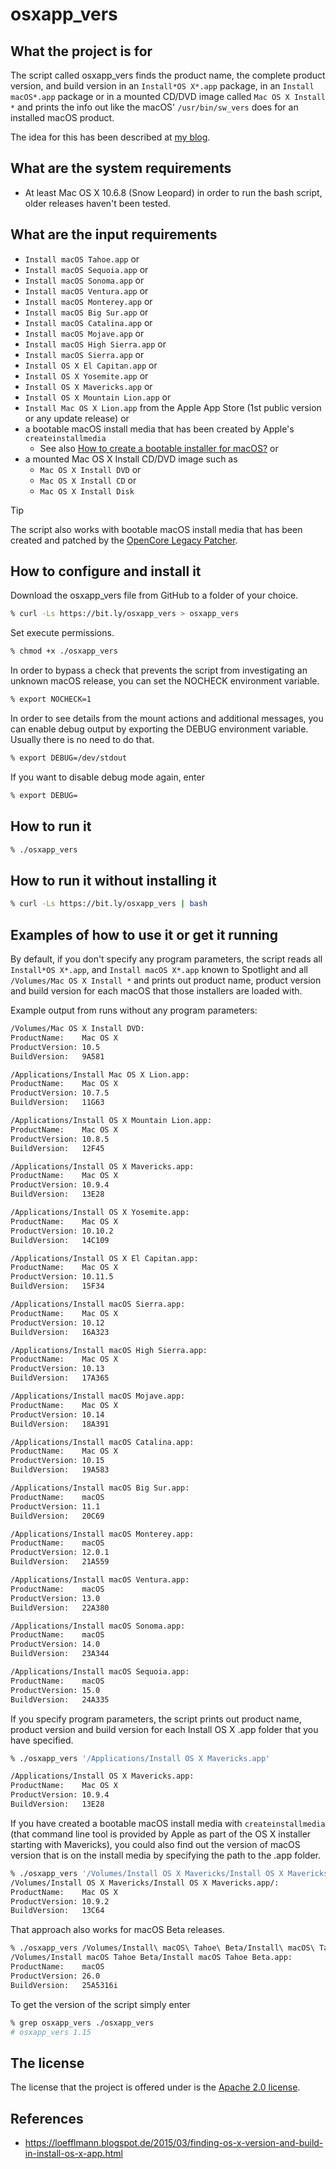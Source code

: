 osxapp_vers
===========

What the project is for
-----------------------
The script called osxapp_vers finds the product name, the complete product version, and build version in an `Install*OS X*.app` package, in an `Install macOS*.app` package or in a mounted CD/DVD image called `Mac OS X Install *` and prints the info out like the macOS' `/usr/bin/sw_vers` does for an installed macOS product.

The idea for this has been described at [my blog](https://loefflmann.blogspot.de/2015/03/finding-os-x-version-and-build-in-install-os-x-app.html).


What are the system requirements
--------------------------------
* At least Mac OS X 10.6.8 (Snow Leopard) in order to run the bash script, older releases haven't been tested.


What are the input requirements
-------------------------------
* `Install macOS Tahoe.app` or
* `Install macOS Sequoia.app` or
* `Install macOS Sonoma.app` or
* `Install macOS Ventura.app` or
* `Install macOS Monterey.app` or 
* `Install macOS Big Sur.app` or
* `Install macOS Catalina.app` or
* `Install macOS Mojave.app` or
* `Install macOS High Sierra.app` or
* `Install macOS Sierra.app` or
* `Install OS X El Capitan.app` or
* `Install OS X Yosemite.app` or
* `Install OS X Mavericks.app` or
* `Install OS X Mountain Lion.app` or
* `Install Mac OS X Lion.app` from the Apple App Store (1st public version or any update release) or
* a bootable macOS install media that has been created by Apple's `createinstallmedia`
  * See also [How to create a bootable installer for macOS?](https://support.apple.com/en-us/HT201372) or
* a mounted Mac OS X Install CD/DVD image such as
  * `Mac OS X Install DVD` or
  * `Mac OS X Install CD` or
  * `Mac OS X Install Disk`

> [!TIP]
> The script also works with bootable macOS install media that has been created and patched by the [OpenCore Legacy Patcher](https://dortania.github.io/OpenCore-Legacy-Patcher/).


How to configure and install it
-------------------------------
Download the osxapp_vers file from GitHub to a folder of your choice.

```bash
% curl -Ls https://bit.ly/osxapp_vers > osxapp_vers
```

Set execute permissions.

```bash
% chmod +x ./osxapp_vers
```

In order to bypass a check that prevents the script from investigating an unknown macOS release, you can set the NOCHECK environment variable.

```bash
% export NOCHECK=1
```

In order to see details from the mount actions and additional messages, you can enable debug output by exporting the DEBUG environment variable. Usually there is no need to do that.

```bash
% export DEBUG=/dev/stdout
```
 
If you want to disable debug mode again, enter

```bash
% export DEBUG=
```

How to run it
-------------
```bash
% ./osxapp_vers
```

How to run it without installing it
-----------------------------------
```bash
% curl -Ls https://bit.ly/osxapp_vers | bash
```


Examples of how to use it or get it running
-------------------------------------------
By default, if you don't specify any program parameters, the script reads all `Install*OS X*.app`, and `Install macOS X*.app` known to Spotlight and all `/Volumes/Mac OS X Install *` and prints out product name, product version and build version for each macOS that those installers are loaded with.

Example output from runs without any program parameters:

```bash
/Volumes/Mac OS X Install DVD:
ProductName:    Mac OS X
ProductVersion: 10.5
BuildVersion:   9A581

/Applications/Install Mac OS X Lion.app:
ProductName:    Mac OS X
ProductVersion: 10.7.5
BuildVersion:   11G63

/Applications/Install OS X Mountain Lion.app:
ProductName:    Mac OS X
ProductVersion: 10.8.5
BuildVersion:   12F45

/Applications/Install OS X Mavericks.app:
ProductName:    Mac OS X
ProductVersion: 10.9.4
BuildVersion:   13E28

/Applications/Install OS X Yosemite.app:
ProductName:    Mac OS X
ProductVersion: 10.10.2
BuildVersion:   14C109

/Applications/Install OS X El Capitan.app:
ProductName:    Mac OS X
ProductVersion:	10.11.5
BuildVersion:   15F34

/Applications/Install macOS Sierra.app:
ProductName:    Mac OS X
ProductVersion:	10.12
BuildVersion:   16A323

/Applications/Install macOS High Sierra.app:
ProductName:	Mac OS X
ProductVersion:	10.13
BuildVersion:	17A365

/Applications/Install macOS Mojave.app:
ProductName:	Mac OS X
ProductVersion:	10.14
BuildVersion:	18A391

/Applications/Install macOS Catalina.app:
ProductName:	Mac OS X
ProductVersion:	10.15
BuildVersion:	19A583

/Applications/Install macOS Big Sur.app:
ProductName:	macOS
ProductVersion:	11.1
BuildVersion:	20C69

/Applications/Install macOS Monterey.app:
ProductName:	macOS
ProductVersion:	12.0.1
BuildVersion:	21A559

/Applications/Install macOS Ventura.app:
ProductName:	macOS
ProductVersion:	13.0
BuildVersion:	22A380

/Applications/Install macOS Sonoma.app:
ProductName:	macOS
ProductVersion:	14.0
BuildVersion:	23A344

/Applications/Install macOS Sequoia.app:
ProductName:	macOS
ProductVersion:	15.0
BuildVersion:	24A335
```

If you specify program parameters, the script prints out product name, product version and build version for each Install OS X .app folder that you have specified.

```bash
% ./osxapp_vers '/Applications/Install OS X Mavericks.app'

/Applications/Install OS X Mavericks.app:
ProductName:    Mac OS X
ProductVersion: 10.9.4
BuildVersion:   13E28
```

If you have created a bootable macOS install media with `createinstallmedia` (that command line tool is provided by Apple as part of the OS X installer starting with Mavericks), you could also find out the version of macOS version that is on the install media by specifying the path to the .app folder.

```bash
% ./osxapp_vers '/Volumes/Install OS X Mavericks/Install OS X Mavericks.app/'
/Volumes/Install OS X Mavericks/Install OS X Mavericks.app/:
ProductName:    Mac OS X
ProductVersion: 10.9.2
BuildVersion:   13C64
```

That approach also works for macOS Beta releases.

```bash
% ./osxapp_vers /Volumes/Install\ macOS\ Tahoe\ Beta/Install\ macOS\ Tahoe\ Beta.app
/Volumes/Install macOS Tahoe Beta/Install macOS Tahoe Beta.app:
ProductName:	macOS
ProductVersion:	26.0
BuildVersion:	25A5316i
```

To get the version of the script simply enter

```bash
% grep osxapp_vers ./osxapp_vers
# osxapp_vers 1.15
```


The license
-----------
The license that the project is offered under is the [Apache 2.0 license](http://choosealicense.com/licenses/apache-2.0/).


References
----------
* https://loefflmann.blogspot.de/2015/03/finding-os-x-version-and-build-in-install-os-x-app.html
